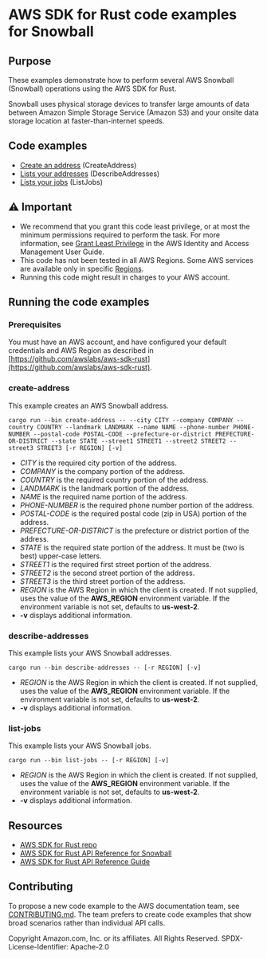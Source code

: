 # AWS SDK for Rust code examples for Snowball

## Purpose

These examples demonstrate how to perform several AWS Snowball (Snowball) operations using the AWS SDK for Rust.

Snowball uses physical storage devices to transfer large amounts of data between Amazon Simple Storage Service (Amazon S3) and your onsite data storage location at faster-than-internet speeds.

## Code examples

- [Create an address](src/bin/create-address.rs) (CreateAddress)
- [Lists your addresses](src/bin/describe-addresses.rs) (DescribeAddresses)
- [Lists your jobs](src/bin/list-jobs.rs) (ListJobs)

## ⚠ Important

- We recommend that you grant this code least privilege,
  or at most the minimum permissions required to perform the task.
  For more information, see
  [Grant Least Privilege](https://docs.aws.amazon.com/IAM/latest/UserGuide/best-practices.html#grant-least-privilege)
  in the AWS Identity and Access Management User Guide.
- This code has not been tested in all AWS Regions.
  Some AWS services are available only in specific
  [Regions](https://aws.amazon.com/about-aws/global-infrastructure/regional-product-services).
- Running this code might result in charges to your AWS account.

## Running the code examples

### Prerequisites

You must have an AWS account, and have configured your default credentials and AWS Region as described in [https://github.com/awslabs/aws-sdk-rust](https://github.com/awslabs/aws-sdk-rust).

### create-address

This example creates an AWS Snowball address.

`cargo run --bin create-address -- --city CITY --company COMPANY --country COUNTRY --landmark LANDMARK --name NAME --phone-number PHONE-NUMBER --postal-code POSTAL-CODE --prefecture-or-district PREFECTURE-OR-DISTRICT --state STATE --street1 STREET1 --street2 STREET2 --street3 STREET3 [-r REGION] [-v]`

- _CITY_ is the required city portion of the address.
- _COMPANY_ is the company portion of the address.
- _COUNTRY_ is the required country portion of the address.
- _LANDMARK_ is the landmark portion of the address.
- _NAME_ is the required name portion of the address.
- _PHONE-NUMBER_ is the required phone number portion of the address.
- _POSTAL-CODE_ is the required postal code (zip in USA) portion of the address.
- _PREFECTURE-OR-DISTRICT_ is the prefecture or district portion of the address.
- _STATE_ is the required state portion of the address. It must be (two is best) upper-case letters.
- _STREET1_ is the required first street portion of the address.
- _STREET2_ is the second street portion of the address.
- _STREET3_ is the third street portion of the address.
- _REGION_ is the AWS Region in which the client is created.
  If not supplied, uses the value of the **AWS_REGION** environment variable.
  If the environment variable is not set, defaults to **us-west-2**.
- **-v** displays additional information.

### describe-addresses

This example lists your AWS Snowball addresses.

`cargo run --bin describe-addresses -- [-r REGION] [-v]`

- _REGION_ is the AWS Region in which the client is created.
  If not supplied, uses the value of the **AWS_REGION** environment variable.
  If the environment variable is not set, defaults to **us-west-2**.
- **-v** displays additional information.

### list-jobs

This example lists your AWS Snowball jobs.

`cargo run --bin list-jobs -- [-r REGION] [-v]`

- _REGION_ is the AWS Region in which the client is created.
  If not supplied, uses the value of the **AWS_REGION** environment variable.
  If the environment variable is not set, defaults to **us-west-2**.
- **-v** displays additional information.

## Resources

- [AWS SDK for Rust repo](https://github.com/awslabs/aws-sdk-rust)
- [AWS SDK for Rust API Reference for Snowball](https://docs.rs/aws-sdk-snowball)
- [AWS SDK for Rust API Reference Guide](https://awslabs.github.io/aws-sdk-rust/aws_sdk_config/index.html)

## Contributing

To propose a new code example to the AWS documentation team,
see [CONTRIBUTING.md](https://github.com/awsdocs/aws-doc-sdk-examples/blob/master/CONTRIBUTING.md).
The team prefers to create code examples that show broad scenarios rather than individual API calls.

Copyright Amazon.com, Inc. or its affiliates. All Rights Reserved. SPDX-License-Identifier: Apache-2.0

